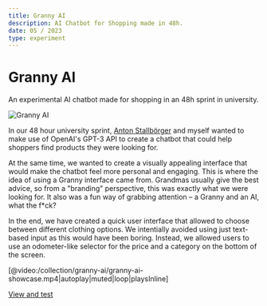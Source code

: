 ```yaml
---
title: Granny AI
description: AI Chatbot for Shopping made in 48h.
date: 05 / 2023
type: experiment
---
```


# Granny AI

An experimental AI chatbot made for shopping in an 48h sprint in university.

<div class="[&_img]:w-32 [&_img]:h-24">

![Granny AI](/collection/granny-ai/granny-memoji.gif)

</div>

In our 48 hour university sprint, [Anton Stallbörger](https://stallboerger.com) and myself wanted to make use of OpenAI's GPT-3 API to create a chatbot that could help shoppers find products they were looking for.

At the same time, we wanted to create a visually appealing interface that would make the chatbot feel more personal and engaging.
This is where the idea of using a Granny interface came from. Grandmas usually give the best advice, so from a "branding" perspective,
this was exactly what we were looking for. It also was a fun way of grabbing attention – a Granny and an AI, what the f*ck?

In the end, we have created a quick user interface that allowed to choose between different clothing options.
We intentially avoided using just text-based input as this would have been boring. Instead, we allowed users to use an odometer-like selector for
the price and a category on the bottom of the screen.

[@video:/collection/granny-ai/granny-ai-showcase.mp4|autoplay|muted|loop|playsInline]

[View and test](https://granny-ai.vercel.app/)
